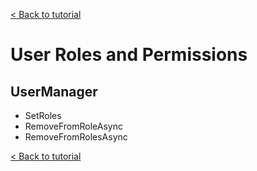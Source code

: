 [< Back to tutorial](README.md)

# User Roles and Permissions

## UserManager

* SetRoles
* RemoveFromRoleAsync
* RemoveFromRolesAsync

[< Back to tutorial](README.md)